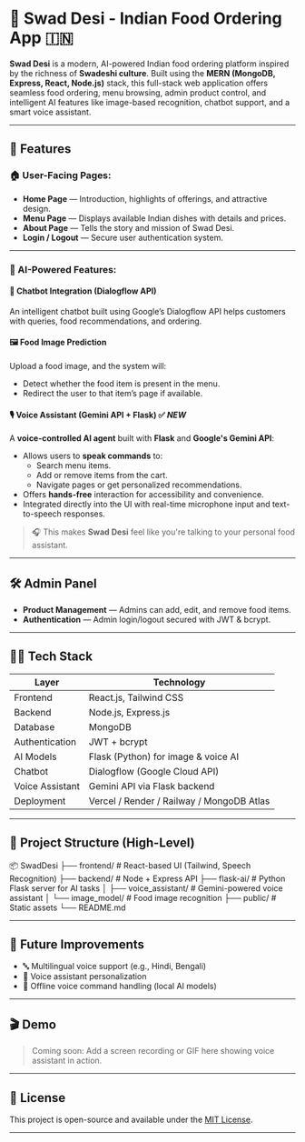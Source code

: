 # 🧡 Swad Desi - Indian Food Ordering App 🇮🇳

**Swad Desi** is a modern, AI-powered Indian food ordering platform inspired by the richness of **Swadeshi culture**. Built using the **MERN (MongoDB, Express, React, Node.js)** stack, this full-stack web application offers seamless food ordering, menu browsing, admin product control, and intelligent AI features like image-based recognition, chatbot support, and a smart voice assistant.

---

## 🚀 Features

### 🏠 User-Facing Pages:
- **Home Page** — Introduction, highlights of offerings, and attractive design.
- **Menu Page** — Displays available Indian dishes with details and prices.
- **About Page** — Tells the story and mission of Swad Desi.
- **Login / Logout** — Secure user authentication system.

---

### 🧠 AI-Powered Features:

#### 🤖 Chatbot Integration (Dialogflow API)
An intelligent chatbot built using Google’s Dialogflow API helps customers with queries, food recommendations, and ordering.

#### 🖼️ Food Image Prediction  
Upload a food image, and the system will:
- Detect whether the food item is present in the menu.
- Redirect the user to that item’s page if available.

#### 🎙️ Voice Assistant (Gemini API + Flask) ✅ _NEW_  
A **voice-controlled AI agent** built with **Flask** and **Google's Gemini API**:
- Allows users to **speak commands** to:
  - Search menu items.
  - Add or remove items from the cart.
  - Navigate pages or get personalized recommendations.
- Offers **hands-free** interaction for accessibility and convenience.
- Integrated directly into the UI with real-time microphone input and text-to-speech responses.

> 🎧 This makes **Swad Desi** feel like you're talking to your personal food assistant.

---

## 🛠️ Admin Panel

- **Product Management** — Admins can add, edit, and remove food items.
- **Authentication** — Admin login/logout secured with JWT & bcrypt.

---

## 🧑‍💻 Tech Stack

| Layer              | Technology                            |
|--------------------|----------------------------------------|
| Frontend           | React.js, Tailwind CSS                 |
| Backend            | Node.js, Express.js                    |
| Database           | MongoDB                                |
| Authentication     | JWT + bcrypt                           |
| AI Models          | Flask (Python) for image & voice AI    |
| Chatbot            | Dialogflow (Google Cloud API)          |
| Voice Assistant    | Gemini API via Flask backend           |
| Deployment         | Vercel / Render / Railway / MongoDB Atlas |

---

## 📁 Project Structure (High-Level)


📦 SwadDesi
├── frontend/ # React-based UI (Tailwind, Speech Recognition)
├── backend/ # Node + Express API
├── flask-ai/ # Python Flask server for AI tasks
│ ├── voice_assistant/ # Gemini-powered voice assistant
│ └── image_model/ # Food image recognition
├── public/ # Static assets
└── README.md


---

## 📢 Future Improvements

- 🔤 Multilingual voice support (e.g., Hindi, Bengali)
- 🧠 Voice assistant personalization
- 📴 Offline voice command handling (local AI models)

---

## 🎬 Demo

> Coming soon: Add a screen recording or GIF here showing voice assistant in action.

---

## 📝 License

This project is open-source and available under the [MIT License](LICENSE).

---

